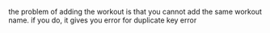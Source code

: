 the problem of adding the workout is that you cannot add the same workout name.
if you do, it gives you error for duplicate key error